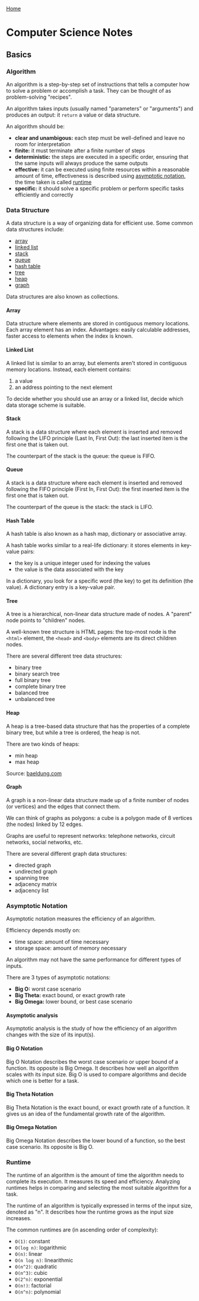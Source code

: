 [Home](../../README.md)

# Computer Science Notes

## Basics

### Algorithm

An algorithm is a step-by-step set of instructions that tells a computer how to solve a problem or accomplish a task. They can be thought of as problem-solving "recipes".

An algorithm takes inputs (usually named "parameters" or "arguments") and produces an output: it `return` a value or data structure.

An algorithm should be:
- **clear and unambigous:** each step must be well-defined and leave no room for interpretation
- **finite:** it must terminate after a finite number of steps
- **deterministic:** the steps are executed in a specific order, ensuring that the same inputs will always produce the same outputs
- **effective:** it can be executed using finite resources within a reasonable amount of time, effectiveness is described using [asymptotic notation](#asymptotic-notation), the time taken is called [runtime](#runtime)
- **specific:** it should solve a specific problem or perform specific tasks efficiently and correctly


### Data Structure 

A data structure is a way of organizing data for efficient use. Some common data structures include:
- [array](#array)
- [linked list](#linked-list)
- [stack](#stack)
- [queue](#queue)
- [hash table](#hash-table)
- [tree](#tree)
- [heap](#heap)
- [graph](#graph)

Data structures are also known as collections.

#### Array

Data structure where elements are stored in contiguous memory locations. Each array element has an index. Advantages: easily calculable addresses, faster access to elements when the index is known.

#### Linked List

A linked list is similar to an array, but elements aren't stored in contiguous memory locations. Instead, each element contains:
1. a value
1. an address pointing to the next element

To decide whether you should use an array or a linked list, decide which data storage scheme is suitable.

#### Stack

A stack is a data structure where each element is inserted and removed following the LIFO principle (Last In, First Out): the last inserted item is the first one that is taken out.

The counterpart of the stack is the queue: the queue is FIFO.

#### Queue

A stack is a data structure where each element is inserted and removed following the FIFO principle (First In, First Out): the first inserted item is the first one that is taken out.

The counterpart of the queue is the stack: the stack is LIFO.

#### Hash Table

A hash table is also known as a hash map, dictionary or associative array.

A hash table works similar to a real-life dictionary: it stores elements in key-value pairs:
- the key is a unique integer used for indexing the values
- the value is the data associated with the key

In a dictionary, you look for a specific word (the key) to get its definition (the value). A dictionary entry is a key-value pair.

#### Tree

A tree is a hierarchical, non-linear data structure made of nodes. A "parent" node points to "children" nodes.

A well-known tree structure is HTML pages: the top-most node is the `<html>` element, the `<head>` and `<body>` elements are its direct children nodes.

There are several different tree data structures:
- binary tree
- binary search tree
- full binary tree
- complete binary tree
- balanced tree
- unbalanced tree

#### Heap

A heap is a tree-based data structure that has the properties of a complete binary tree, but while a tree is ordered, the heap is not.

There are two kinds of heaps:
- min heap
- max heap

Source: [baeldung.com](https://www.baeldung.com/cs/heap-vs-binary-search-tree)

#### Graph

A graph is a non-linear data structure made up of a finite number of nodes (or vertices) and the edges that connect them.

We can think of graphs as polygons: a cube is a polygon made of 8 vertices (the nodes) linked by 12 edges.

Graphs are useful to represent networks: telephone networks, circuit networks, social networks, etc.

There are several different graph data structures:
- directed graph
- undirected graph
- spanning tree
- adjacency matrix
- adjacency list


### Asymptotic Notation

Asymptotic notation measures the efficiency of an algorithm.

Efficiency depends mostly on:
- time space: amount of time necessary
- storage space: amount of memory necessary

An algorithm may not have the same performance for different types of inputs.

There are 3 types of asymptotic notations:
- **Big O:** worst case scenario
- **Big Theta:** exact bound, or exact growth rate
- **Big Omega:** lower bound, or best case scenario

#### Asymptotic analysis

Asymptotic analysis is the study of how the efficiency of an algorithm changes with the size of its input(s).

#### Big O Notation

Big O Notation describes the worst case scenario or upper bound of a function. Its opposite is Big Omega. It describes how well an algorithm scales with its input size. Big O is used to compare algorithms and decide which one is better for a task.

#### Big Theta Notation

Big Theta Notation is the exact bound, or exact growth rate of a function. It gives us an idea of the fundamental growth rate of the algorithm.

#### Big Omega Notation

Big Omega Notation describes the lower bound of a function, so the best case scenario. Its opposite is Big O.

### Runtime

The runtime of an algorithm is the amount of time the algorithm needs to complete its execution. It measures its speed and efficiency. Analyzing runtimes helps in comparing and selecting the most suitable algorithm for a task.

The runtime of an algorithm is typically expressed in terms of the input size, denoted as "n". It describes how the runtime grows as the input size increases.

The common runtimes are (in ascending order of complexity):
- `O(1)`: constant
- `O(log n)`: logarithmic
- `O(n)`: linear
- `O(n log n)`: linearithmic
- `O(n^2)`: quadratic
- `O(n^3)`: cubic
- `O(2^n)`: exponential
- `O(n!)`: factorial
- `O(n^n)`: polynomial
